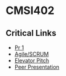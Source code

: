 # CMSI402
## Critical Links 
- [Pr 1](https://github.com/apple/swift/compare/main...Strieker:composed_property_wrapper_wrapped_value_mismatch_error_handling?expand=1)
- [Agile/SCRUM](https://trello.com/b/EGRtHqzM/cmsi-402-project-cleanup-swift-property-wrappers)
- [Elevator Pitch](https://docs.google.com/presentation/d/1cnGM2ycCnFxnYyZlGMBZ1BEtEaVuQj9GxyET3LiNrhc/edit)
- [Peer Presentation](https://docs.google.com/presentation/d/1GrP6IJZwfb58nJYsnUr7ukbUvCdKRWpXWZNRzsuFyak/edit)

